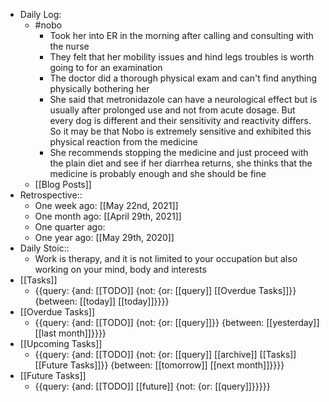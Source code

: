- Daily Log:
    - #nobo
        - Took her into ER in the morning after calling and consulting with the nurse
        - They felt that her mobility issues and hind legs troubles is worth going to for an examination
        - The doctor did a thorough physical exam and can't find anything physically bothering her
        - She said that metronidazole can have a neurological effect but is usually after prolonged use and not from acute dosage. But every dog is different and their sensitivity and reactivity differs. So it may be that Nobo is extremely sensitive and exhibited this physical reaction from the medicine
        - She recommends stopping the medicine and just proceed with the plain diet and see if her diarrhea returns, she thinks that the medicine is probably enough and she should be fine
    - [[Blog Posts]]
- Retrospective::
    - One week ago: [[May 22nd, 2021]]
    - One month ago: [[April 29th, 2021]]
    - One quarter ago: 
    - One year ago: [[May 29th, 2020]]
- Daily Stoic::
    - Work is therapy, and it is not limited to your occupation but also working on your mind, body and interests
- [[Tasks]]
    - {{query: {and: [[TODO]] {not: {or: [[query]] [[Overdue Tasks]]}} {between: [[today]] [[today]]}}}}
- [[Overdue Tasks]]
    - {{query: {and: [[TODO]] {not: {or: [[query]]}} {between: [[yesterday]] [[last month]]}}}}
- [[Upcoming Tasks]]
    - {{query: {and: [[TODO]] {not: {or: [[query]] [[archive]] [[Tasks]] [[Future Tasks]]}} {between: [[tomorrow]] [[next month]]}}}}
- [[Future Tasks]]
    - {{query: {and: [[TODO]] [[future]] {not: {or: [[query]]}}}}}
